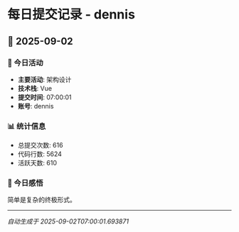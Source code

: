 # 每日提交记录 - dennis

## 📅 2025-09-02

### 🎯 今日活动
- **主要活动**: 架构设计
- **技术栈**: Vue
- **提交时间**: 07:00:01
- **账号**: dennis

### 📊 统计信息
- 总提交次数: 616
- 代码行数: 5624
- 活跃天数: 610

### 💭 今日感悟
简单是复杂的终极形式。

---
*自动生成于 2025-09-02T07:00:01.693871*
